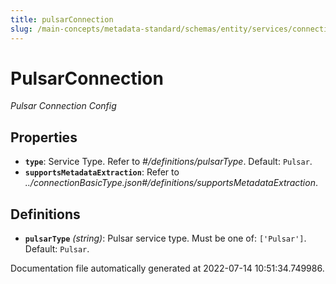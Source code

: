 ```yaml
---
title: pulsarConnection
slug: /main-concepts/metadata-standard/schemas/entity/services/connections/messaging/pulsarconnection
---
```


# PulsarConnection

*Pulsar Connection Config*

## Properties

- **`type`**: Service Type. Refer to *#/definitions/pulsarType*. Default: `Pulsar`.
- **`supportsMetadataExtraction`**: Refer to *../connectionBasicType.json#/definitions/supportsMetadataExtraction*.
## Definitions

- **`pulsarType`** *(string)*: Pulsar service type. Must be one of: `['Pulsar']`. Default: `Pulsar`.


Documentation file automatically generated at 2022-07-14 10:51:34.749986.
